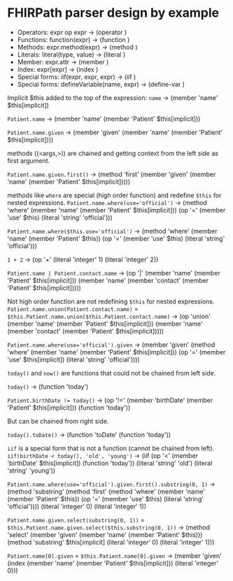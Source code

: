 # FHIRPath parser design by example

* Operators: expr op expr -> (operator <op> <expr> <expr>)
* Functions: function(expr) -> (function <function> <expr>)
* Methods:  expr.method(expr) -> (method <method> <context> <expr> <expr>)
* Literals: literal(type, value) -> (literal <type> <value>)
* Member: expr.attr -> (member <attr> <context>)
* Index: expr[expr] -> (index <context> <expr>)
* Special forms: iif(expr, expr, expr) -> (iif <expr> <expr> <expr>)
* Special forms: defineVariable(name, expr) -> (define-var <name> <expr>)


Implicit $this added to the top of the expression:
`name` 
-> (member 'name' $this[implicit])

`Patient.name` 
-> (member 'name' 
     (member 'Patient' $this[implicit]))

`Patient.name.given`
-> (member 'given' 
     (member 'name' 
        (member 'Patient' $this[implicit])))

methods (<function>(<args,>)) are chained and getting context from the left side as first argument.

`Patient.name.given.first()`
-> (method 'first' 
     (member 'given' 
        (member 'name' 
           (member 'Patient' $this[implicit]))))

methods like `where` are special (high order function) and redefine `$this` for nested expressions.
`Patient.name.where(use='official')` 
-> (method 'where' 
    (member 'name' (member 'Patient' $this[implicit])) 
    (op '=' (member 'use' $this) (literal 'string' 'official')))

`Patient.name.where($this.use='official')` 
-> (method 'where' 
    (member 'name' (member 'Patient' $this)) 
    (op '=' (member 'use' $this) (literal 'string' 'official')))

`1 + 2`
-> (op '+' 
     (literal 'integer' 1) 
     (literal 'integer' 2))

`Patient.name | Patient.contact.name`
-> (op '|' 
    (member 'name' 
      (member 'Patient' $this[implicit])) 
    (member 'name' 
      (member 'contact' (member 'Patient' $this[implicit]))))

Not high order function are not redefining `$this` for nested expressions.
`Patient.name.union(Patient.contact.name)` = `$this.Patient.name.union($this.Patient.contact.name)`
-> (op 'union' 
    (member 'name' 
      (member 'Patient' $this[implicit])) 
    (member 'name' 
      (member 'contact' 
        (member 'Patient' $this[implicit]))))

`Patient.name.where(use='official').given`
-> (member 'given'
     (method 'where' 
      (member 'name' (member 'Patient' $this[implicit])) 
      (op '=' (member 'use' $this[implicit]) (literal 'string' 'official'))))

`today()` and `now()` are functions that could not be chained from left side.

`today()`
-> (function 'today')

`Patient.birthDate != today()`
-> (op '!=' 
     (member 'birthDate' (member 'Patient' $this[implicit])) 
     (function 'today'))

But can be chained from right side.

`today().toDate()`
-> (function 'toDate' 
     (function 'today'))


`iif` is a special form that is not a function (cannot be chained from left).
`iif(birthDate < today(), 'old', 'young')`
-> (iif
     (op '<' 
      (member 'birthDate' $this[implicit]) 
      (function 'today')) 
     (literal 'string' 'old') 
     (literal 'string' 'young'))

`Patient.name.where(use='official').given.first().substring(0, 1)`
->  (method 'substring' 
     (method 'first' 
      (method 'where' 
       (member 'name' (member 'Patient' $this)) 
       (op '=' (member 'use' $this) (literal 'string' 'official')))) 
     (literal 'integer' 0) 
     (literal 'integer' 1))

`Patient.name.given.select(substring(0, 1))` = `$this.Patient.name.given.select($this.substring(0, 1))`
-> (method 'select' 
     (member 'given' (member 'name' (member 'Patient' $this)))
     (method 'substring' 
      $this[implicit]
      (literal 'integer' 0) 
      (literal 'integer' 1)))


`Patient.name[0].given` = `$this.Patient.name[0].given`
-> (member 'given' 
      (index (member 'name' (member 'Patient' $this[implicit])) 
      (literal 'integer' 0)))